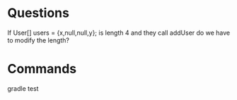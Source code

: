 # Questions
If User[] users = {x,null,null,y}; is length 4 and they call addUser do we have to modify the length?

# Commands
gradle test